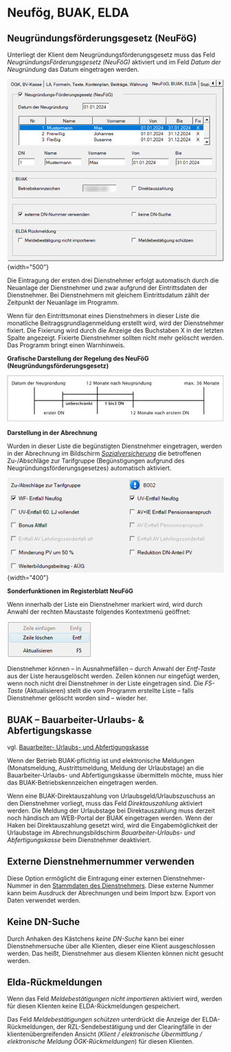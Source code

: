 # Neufög, BUAK, ELDA

## Neugründungsförderungsgesetz (NeuFöG)

Unterliegt der Klient dem Neugründungsförderungsgesetz muss das Feld *Neugründungs­Förderungsgesetz (NeuFöG)* aktiviert und im Feld *Datum der Neugründung* das Datum eingetragen werden.

![Image](<img/image28.png>){width="500"}

Die Eintragung der ersten drei Dienstnehmer erfolgt automatisch durch die Neuanlage der Dienstnehmer und zwar aufgrund der Eintrittsdaten der Dienstnehmer. Bei Dienstnehmern mit gleichem Eintrittsdatum zählt der Zeitpunkt der Neuanlage im Programm.

Wenn für den Eintrittsmonat eines Dienstnehmers in dieser Liste die monatliche Beitragsgrundlagenmeldung erstellt wird, wird der Dienstnehmer fixiert. Die Fixierung wird durch die Anzeige des Buchstaben X in der letzten Spalte angezeigt. Fixierte Dienstnehmer sollten nicht mehr gelöscht werden. Das Programm bringt einen Warnhinweis.

**Grafische Darstellung der Regelung des NeuFöG (Neugründungsförderungsgesetz)**

![Image](<img/image29.png>)

**Darstellung in der Abrechnung**

Wurden in dieser Liste die begünstigten Dienstnehmer eingetragen, werden in der Abrechnung im Bildschirm [*Sozialversicherung*](../../Abrechnungsbildschirme/Sozialversicherung.md) die betroffenen Zu-/Abschläge zur Tarifgruppe (Begünstigungen aufgrund des Neugründungsförderungsgesetzes) automatisch aktiviert.

![Image](<img/image30.png>){width="400"}

**Sonderfunktionen im Registerblatt NeuFöG**

Wenn innerhalb der Liste ein Dienstnehmer markiert wird, wird durch Anwahl der rechten Maustaste folgendes Kontextmenü geöffnet:

![Image](<img/image31.png>)

Dienstnehmer können – in Ausnahmefällen – durch Anwahl der *Entf-Taste* aus der Liste herausgelöscht werden. Zeilen können nur eingefügt werden, wenn noch nicht drei Dienstnehmer in der Liste eingetragen sind. Die *F5-Taste* (Aktualisieren) stellt die vom Programm erstellte Liste – falls Dienstnehmer gelöscht worden sind – wieder her.

## BUAK – Bauarbeiter-Urlaubs- & Abfertigungskasse

vgl. [Bauarbeiter- Urlaubs- und Abfertigungskasse](../../Bauarbeiter_Urlaubs_und_Abfertigungskasse/Abrechnungsbildschirm_Bauarbeiter_Urlaubs_und_Abfertigungskasse.md)

Wenn der Betrieb BUAK-pflichtig ist und elektronische Meldungen (Monatsmeldung, Austrittsmeldung, Meldung der Urlaubstage) an die Bauarbeiter-Urlaubs- und Abfertigungskasse übermitteln möchte, muss hier das BUAK-Betriebskennzeichen eingetragen werden.

Wenn eine BUAK-Direktauszahlung von Urlaubsgeld/Urlaubszuschuss an den Dienstnehmer vorliegt, muss das Feld *Direktauszahlung* aktiviert werden. Die Meldung der Urlaubstage bei Direktauszahlung muss derzeit noch händisch am WEB-Portal der BUAK eingetragen werden. Wenn der Haken bei Direktauszahlung gesetzt wird, wird die Eingabemöglichkeit der Urlaubstage im Abrechnungsbildschirm *Bauarbeiter-Urlaubs- und Abfertigungskasse* beim Dienstnehmer deaktiviert.

## Externe Dienstnehmernummer verwenden

Diese Option ermöglicht die Eintragung einer externen Dienstnehmer-Nummer in den [Stammdaten des Dienstnehmers](../../Abrechnungsbildschirme/Stammdaten_Dienstnehmer.md). Diese externe Nummer kann beim Ausdruck der Abrechnungen und beim Import bzw. Export von Daten verwendet werden.

## Keine DN-Suche

Durch Anhaken des Kästchens *keine DN-Suche* kann bei einer Dienstnehmersuche über alle Klienten, dieser eine Klient ausgeschlossen werden. Das heißt, Dienstnehmer aus diesem Klienten können nicht gesucht werden.

## Elda-Rückmeldungen

Wenn das Feld *Meldebestätigungen nicht importieren* aktiviert wird, werden für diesen Klienten keine ELDA-Rückmeldungen gespeichert.

Das Feld *Meldebestätigungen schützen* unterdrückt die Anzeige der ELDA-Rückmeldungen, der RZL-Sendebestätigung und der Clearingfälle in der klientenübergreifenden Ansicht (*Klient / elektronische Übermittlung / elektronische Meldung ÖGK-Rückmeldungen*) für diesen Klienten.